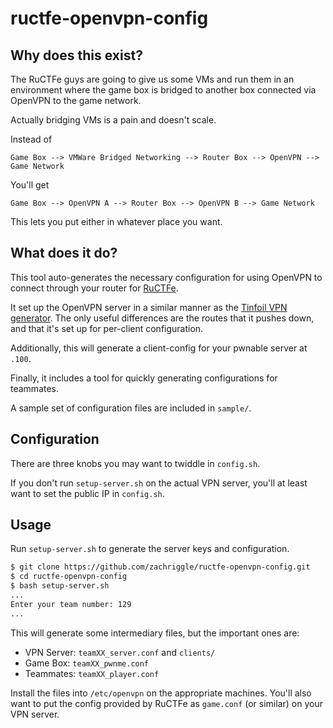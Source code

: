 ructfe-openvpn-config
=====================

Why does this exist?
-----------------

The RuCTFe guys are going to give us some VMs and run them in an environment where the game box is bridged to another box connected via OpenVPN to the game network.

Actually bridging VMs is a pain and doesn't scale.


Instead of

```
Game Box --> VMWare Bridged Networking --> Router Box --> OpenVPN --> Game Network
```

You'll get

```
Game Box --> OpenVPN A --> Router Box --> OpenVPN B --> Game Network
```

This lets you put either in whatever place you want.

What does it do?
-----------------

This tool auto-generates the necessary configuration for using OpenVPN to connect through your router for [RuCTFe][0].


It set up the OpenVPN server in a similar manner as the [Tinfoil VPN generator][1].  The only useful differences are the routes that it pushes down, and that it's set up for per-client configuration.

Additionally, this will generate a client-config for your pwnable server at `.100`.

Finally, it includes a tool for quickly generating configurations for teammates.

A sample set of configuration files are included in `sample/`.

Configuration
---------

There are three knobs you may want to twiddle in `config.sh`.

If you don't run `setup-server.sh` on the actual VPN server, you'll at least want to set the public IP in `config.sh`.

Usage
---------

Run `setup-server.sh` to generate the server keys and configuration.

```sh
$ git clone https://github.com/zachriggle/ructfe-openvpn-config.git
$ cd ructfe-openvpn-config
$ bash setup-server.sh
...
Enter your team number: 129
...
```

This will generate some intermediary files, but the important ones are:

- VPN Server: `teamXX_server.conf` and `clients/`
- Game Box:   `teamXX_pwnme.conf`
- Teammates:  `teamXX_player.conf`

Install the files into `/etc/openvpn` on the appropriate machines.  You'll also want to put the config provided by RuCTFe as `game.conf` (or similar) on your VPN server.

[0]: http://ructf.org/e/2014/network
[1]: https://www.tinfoilsecurity.com/vpn/new
[2]: https://www.sparklabs.com/viscosity/
[3]: http://vpn.e.ructf.org
